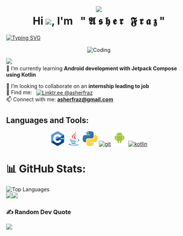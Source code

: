 [](https://raw.githubusercontent.com/asherfraz/asherfraz/master/media/Header.png)

 <h1 align="center"> 
  <img src="https://i.giphy.com/Y4bzv6DYbYzy8jDnoW.webp" width="150" >
  <br>
Hi <img src="https://media.giphy.com/media/hvRJCLFzcasrR4ia7z/giphy.gif" width="30px">, I'm &nbsp; " 𝕬 𝖘 𝖍 𝖊 𝖗 &nbsp; 𝕱 𝖗 𝖆 𝖟 " </h1>

[![Typing SVG](https://readme-typing-svg.demolab.com?font=Tektur&size=32&duration=3500&pause=1000&color=5CB3FF&center=true&vCenter=true&random=false&width=1024&height=110&lines=Android+Developer;Software+Engineer;Adopting+New+Tech;Student;Programmer)](https://git.io/typing-svg)
<!-- <h3 align="center">Software Engineer | Passionate Android Developer | Adopting New Tech </h3> -->
 

<p align="center">
 <!-- <img align="center" alt="Coding" width="300" height="305" src="https://github.com/asherfraz/asherfraz/blob/main/media/eat_sleep_code_repeat2.gif"> -->
<!--  <img align="center" alt="Coding" width="400" src="https://github.com/asherfraz/asherfraz/blob/main/media/coding-gif.gif"> -->
 <img align="center" alt="Coding" width="480" src="https://i.giphy.com/qgQUggAC3Pfv687qPC.webp">
<br/>
<!--  <img align="center" alt="Coding" width="400" src="https://github.com/asherfraz/asherfraz/blob/main/media/github_media.gif"> -->
</p>

<!-- I’m interested in ... **Android Application Development** -->
[![](https://visitcount.itsvg.in/api?id=asherfraz&icon=3&color=0)](https://visitcount.itsvg.in)</br>
🌱 I’m currently learning **Android development with Jetpack Compose using Kotlin** <br>
<!--🔭 I’m currently learning new Skills<br>-->
👯 I’m looking to collaborate on an **internship leading to job**<br>
🤝 Find me: &nbsp; <a href="https://linktr.ee/asherfraz" target="_blank"><img align="center" src="https://logos-world.net/wp-content/uploads/2022/12/Linktree-Emblem-500x281.png" alt="Linktr.ee @asherfraz" height="40" width="72" /></a> <br>
📫 Connect with me: **asherfraz@gmail.com**
<!-- 
- 👨‍💻 Here is my portfolio <a href="https://asherfraz.github.io/"  target="_blank" >Visit</a>
-->
<!-- 
## Connect with me:
<p align="center">
<a href="https://linktr.ee/asherfraz" target="_blank"><img align="center" src="https://logos-world.net/wp-content/uploads/2022/12/Linktree-Emblem-500x281.png" alt="Linktr.ee @asherfraz" height="110" width="128" />
<a href="https://twitter.com/asherfraz" target="_blank"><img align="center" src="https://raw.githubusercontent.com/rahuldkjain/github-profile-readme-generator/master/src/images/icons/Social/twitter.svg" alt="@asherfraz" height="30" width="40" /></a>
<a href="https://dev.to/asherfraz" target="_blank"><img align="center" src="https://raw.githubusercontent.com/rahuldkjain/github-profile-readme-generator/master/src/images/icons/Social/devto.svg" alt="asherfraz" height="30" width="40" /></a>
<a href="https://linkedin.com/in/asherfraz" target="_blank"><img align="center" src="https://raw.githubusercontent.com/rahuldkjain/github-profile-readme-generator/master/src/images/icons/Social/linked-in-alt.svg" alt="@asherfraz" height="30" width="40" /></a>
<a href="https://fb.com/" target="_blank"><img align="center" src="https://raw.githubusercontent.com/rahuldkjain/github-profile-readme-generator/master/src/images/icons/Social/facebook.svg" alt="Asher Fraz" height="30" width="40" /></a>
<a href="https://instagram.com/" target="_blank"><img align="center" src="https://raw.githubusercontent.com/rahuldkjain/github-profile-readme-generator/master/src/images/icons/Social/instagram.svg" alt="Ash3rfraz" height="30" width="40" /></a>
<a href="https://www.hackerrank.com/asherfraz1" target="_blank"><img align="center" src="https://raw.githubusercontent.com/rahuldkjain/github-profile-readme-generator/master/src/images/icons/Social/hackerrank.svg" alt="asherfraz" height="30" width="40" /></a>
<a href="https://www.leetcode.com/asherfraz" target="_blank"><img align="center" src="https://raw.githubusercontent.com/rahuldkjain/github-profile-readme-generator/master/src/images/icons/Social/leet-code.svg" alt="asherfraz" height="30" width="40" /></a> -->
</p>

  
## Languages and Tools:
<p align="center"> 
 <!-- Cpp Language -->
 <a href="https://www.w3schools.com/cpp/" target="_blank" rel="noreferrer"> <img src="https://raw.githubusercontent.com/devicons/devicon/master/icons/cplusplus/cplusplus-original.svg" alt="cplusplus" width="40" height="40"/></a>
 <!-- Java Language -->
 <a href="https://www.w3schools.com/java/" target="_blank" rel="noreferrer"> <img src="https://raw.githubusercontent.com/devicons/devicon/master/icons/java/java-original.svg" alt="java" width="40" height="40"/></a>
 <!-- Python Language -->
 <a href="https://realpython.com" target="_blank" rel="noreferrer"> <img src="https://github.com/asherfraz/asherfraz/blob/main/logos/python.png" alt="Python" width="40" height="40"/></a>
<!--   Git -->
<a href="https://git-scm.com/" target="_blank" rel="noreferrer"> <img src="https://www.vectorlogo.zone/logos/git-scm/git-scm-icon.svg" alt="git" width="40" height="40"/></a>
<!--   Android  -->
<a href="https://developer.android.com" target="_blank" rel="noreferrer"> <img src="https://raw.githubusercontent.com/devicons/devicon/master/icons/android/android-original-wordmark.svg" alt="android" width="40" height="40"/></a>
<!--   Kotlin -->
<a href="https://kotlinlang.org" target="_blank" rel="noreferrer"> <img src="https://www.vectorlogo.zone/logos/kotlinlang/kotlinlang-icon.svg" alt="kotlin" width="40" height="40"/></a>

 </p>

# 📊 GitHub Stats:
![Top Languages](https://github-readme-stats.vercel.app/api/top-langs/?username=asherfraz&theme=dark&hide_border=false&include_all_commits=false&count_private=false&layout=compact)<br/>
  ![](https://github-readme-stats.vercel.app/api?username=asherfraz&theme=highcontrast&hide_border=false&include_all_commits=true&count_private=false)![](https://github-readme-streak-stats.herokuapp.com/?user=asherfraz&theme=highcontrast&hide_border=false)


### ✍️ Random Dev Quote
![](https://quotes-github-readme.vercel.app/api?type=horizontal&theme=tokyonight)

<!---
asherfraz/asherfraz is a ✨ special ✨ repository because its `README.md` (this file) appears on your GitHub profile.
You can click the Preview link to take a look at your changes.
--->
